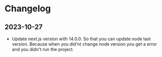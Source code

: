 # Changelog
## 2023-10-27
 - Update next.js version with 14.0.0. So that you can update node last version. Because when you did'nt change node version you get a error and you didn't run the project.